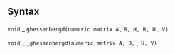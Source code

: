 ## Syntax

`void`<span class="nowrap"> _ `ghessenbergd(numeric matrix A,`
`B, H, R, U, V)`

`void`<span class="nowrap"> _
`_ghessenbergd(numeric matrix A, B,` <span class="nowrap">
_ `U, V)`
